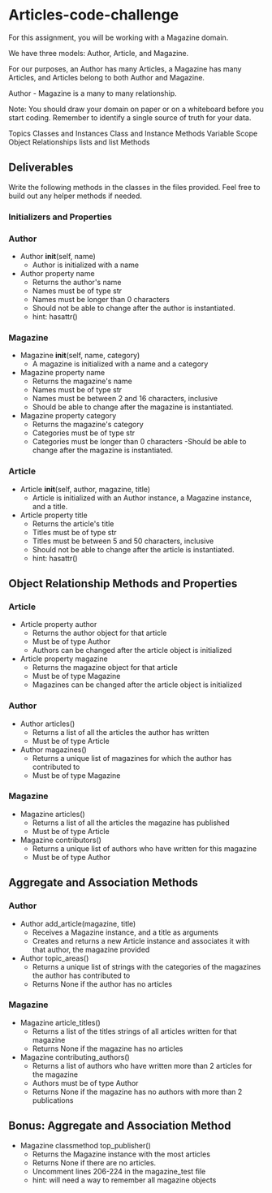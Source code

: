 # Articles-code-challenge

For this assignment, you will be working with a Magazine domain.

We have three models: Author, Article, and Magazine.

For our purposes, an Author has many Articles, a Magazine has many Articles, and Articles belong to both Author and Magazine.

Author - Magazine is a many to many relationship.

Note: You should draw your domain on paper or on a whiteboard before you start coding. Remember to identify a single source of truth for your data.

Topics
Classes and Instances
Class and Instance Methods
Variable Scope
Object Relationships
lists and list Methods

## Deliverables
Write the following methods in the classes in the files provided. Feel free to build out any helper methods if needed.

### Initializers and Properties
### Author
- Author __init__(self, name)
    - Author is initialized with a name
- Author property name
    - Returns the author's name
    - Names must be of type str
    - Names must be longer than 0 characters
    - Should not be able to change after the author is instantiated.
    - hint: hasattr()
### Magazine
- Magazine __init__(self, name, category)
    - A magazine is initialized with a name and a category
- Magazine property name
    - Returns the magazine's name
    - Names must be of type str
    - Names must be between 2 and 16 characters, inclusive
    - Should be able to change after the magazine is instantiated.
- Magazine property category
    - Returns the magazine's category
    - Categories must be of type str
    - Categories must be longer than 0 characters
    -Should be able to change after the magazine is instantiated.
### Article
- Article __init__(self, author, magazine, title)
    - Article is initialized with an Author instance, a Magazine instance, and a title.
- Article property title
    - Returns the article's title
    - Titles must be of type str
    - Titles must be between 5 and 50 characters, inclusive
    - Should not be able to change after the article is instantiated.
    - hint: hasattr()
## Object Relationship Methods and Properties
### Article
- Article property author
    - Returns the author object for that article
    - Must be of type Author
    - Authors can be changed after the article object is initialized
- Article property magazine
    - Returns the magazine object for that article
    - Must be of type Magazine
    - Magazines can be changed after the article object is initialized
### Author
- Author articles()
    - Returns a list of all the articles the author has written
    - Must be of type Article
- Author magazines()
    - Returns a unique list of magazines for which the author has contributed to
    - Must be of type Magazine
### Magazine
- Magazine articles()
    - Returns a list of all the articles the magazine has published
    - Must be of type Article
- Magazine contributors()
    - Returns a unique list of authors who have written for this magazine
    - Must be of type Author
## Aggregate and Association Methods
### Author
- Author add_article(magazine, title)
    - Receives a Magazine instance, and a title as arguments
    - Creates and returns a new Article instance and associates it with that author, the magazine provided
- Author topic_areas()
    - Returns a unique list of strings with the categories of the magazines the author has contributed to
    - Returns None if the author has no articles
### Magazine
- Magazine article_titles()
    - Returns a list of the titles strings of all articles written for that magazine
    - Returns None if the magazine has no articles
- Magazine contributing_authors()
    - Returns a list of authors who have written more than 2 articles for the magazine
    - Authors must be of type Author
    - Returns None if the magazine has no authors with more than 2 publications
## Bonus: Aggregate and Association Method
- Magazine classmethod top_publisher()
    - Returns the Magazine instance with the most articles
    - Returns None if there are no articles.
    - Uncomment lines 206-224 in the magazine_test file
    - hint: will need a way to remember all magazine objects

